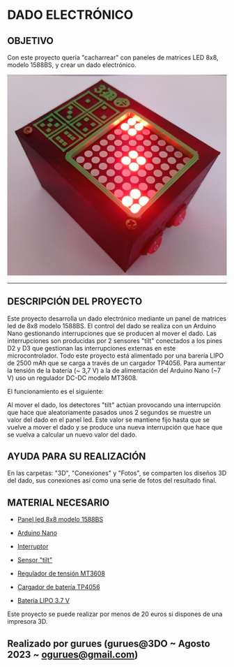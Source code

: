 # DADO ELECTRÓNICO

## OBJETIVO

Con este proyecto quería "cacharrear" con paneles de matrices LED 8x8, modelo 1588BS, y crear un dado electrónico.

![Dado Electrónico](/Fotos/dado(1).jpg)
___

## DESCRIPCIÓN DEL PROYECTO

Este proyecto desarrolla un dado electrónico mediante un panel de matrices led de 8x8 modelo 1588BS. El control del dado se realiza con un Arduino Nano gestionando interrupciones que se producen al mover el dado. Las interrupciones son producidas por 2 sensores "tilt" conectados a los pines D2 y D3 que gestionan las interrupciones externas en este microcontrolador. Todo este proyecto está alimentado por una barería LIPO de 2500 mAh que se carga a través de un cargador TP4056. Para aumentar la tensión de la batería (~ 3,7 V) a la de alimentación del Arduino Nano (~7 V) uso un regulador DC-DC modelo MT3608.

El funcionamiento es el siguiente:

Al mover el dado, los detectores "tilt" actúan provocando una interrupción que hace que aleatoriamente pasados unos 2 segundos se muestre un valor del dado en el panel led. Este valor se mantiene fijo hasta que se vuelve a mover el dado y se produce una nueva interrupción que hace que se vuelva a calcular un nuevo valor del dado.

## AYUDA PARA SU REALIZACIÓN

En las carpetas: "3D", "Conexiones" y "Fotos", se comparten los diseños 3D del dado, sus conexiones así como una serie de fotos del resultado final.

## MATERIAL NECESARIO

* [Panel led 8x8 modelo 1588BS](https://es.aliexpress.com/item/1005002453688740.html?spm=a2g0o.productlist.main.23.1d8828e6ImNS5w&algo_pvid=8e1bf74c-b823-4220-a430-043531c02263&algo_exp_id=8e1bf74c-b823-4220-a430-043531c02263-11&pdp_npi=4%40dis%21EUR%212.23%212.23%21%21%212.38%21%21%40213fa03116927383646933153e010b%2112000020711731463%21sea%21ES%21889791699%21&curPageLogUid=ZGvrjGGsTZJX)
  
* [Arduino Nano](https://es.aliexpress.com/item/1005005594272986.html?spm=a2g0o.productlist.main.1.12924b2b64vLAr&algo_pvid=c6bb171c-3434-44db-8467-eda9e3668704&algo_exp_id=c6bb171c-3434-44db-8467-eda9e3668704-0&pdp_npi=4%40dis%21EUR%213.07%213.04%21%21%2123.55%21%21%40211b88ee16929794809176685e0487%2112000033682576632%21sea%21ES%21889791699%21&curPageLogUid=a3KGjiqJaSgr)

* [Interruptor](https://es.aliexpress.com/item/4000169106856.html?spm=a2g0o.order_list.order_list_main.228.21ef194dfQlmDd&gatewayAdapt=glo2esp)

* [Sensor "tilt"](https://es.aliexpress.com/item/1005002105161479.html?spm=a2g0o.order_list.order_list_main.91.21ef194dfQlmDd&gatewayAdapt=glo2esp)

* [Regulador de tensión MT3608](https://es.aliexpress.com/item/1005001636511712.html?spm=a2g0o.productlist.main.23.bad724c8b5zb3W&algo_pvid=a966e047-e2d6-4bf6-86ef-3ece2d862365&algo_exp_id=a966e047-e2d6-4bf6-86ef-3ece2d862365-11&pdp_npi=4%40dis%21EUR%210.54%210.43%21%21%210.57%21%21%40211b613916927379702357055e7447%2112000016918545272%21sea%21ES%21889791699%21&curPageLogUid=oDOmAQlTHaYj)
  
* [Cargador de batería TP4056](https://es.aliexpress.com/item/1005005771842912.html?spm=a2g0o.productlist.main.5.563553fbJbyfRD&algo_pvid=05be66cf-676c-4021-8280-1f3df19bc5ba&algo_exp_id=05be66cf-676c-4021-8280-1f3df19bc5ba-2&pdp_npi=4%40dis%21EUR%214.09%212.04%21%21%214.31%21%21%40211b88ef16929831510374782edab1%2112000034295324337%21sea%21ES%21889791699%21&curPageLogUid=7GX9s9CulkPL)

* [Batería LIPO 3.7 V](https://es.aliexpress.com/item/1005001310695209.html?spm=a2g0o.order_list.order_list_main.76.21ef194dfQlmDd&gatewayAdapt=glo2esp)

Este proyecto se puede realizar por menos de 20 euros si dispones de una impresora 3D.

## Realizado por gurues (gurues@3DO ~ Agosto 2023 ~ <ogurues@gmail.com>)
